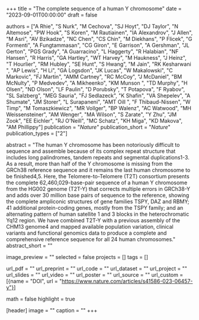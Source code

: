 +++
title = "The complete sequence of a human Y chromosome"
date = "2023-09-01T00:00:00"
draft = false

authors = ["A Rhie", "S Nurk", "M Cechova", "SJ Hoyt", "DJ Taylor", "N Altemose", "PW Hook", "S Koren", "M Rautiainen", "IA Alexandrov", "J Allen", "M Asri", "AV Bzikadze", "NC Chen", "CS Chin", "M Diekhans", "P Flicek", "G Formenti", "A Fungtammasan", "CG Giron", "E Garrison", "A Gershman", "JL Gerton", "PGS Grady", "A Guarracino", "L Haggerty", "R Halabian", "NF Hansen", "R Harris", "GA Hartley", "WT Harvey", "M Haukness", "J Heinz", "T Hourlier", "RM Hubley", "SE Hunt", "S Hwang", "M Jain", "RK Kesharwani ", "AP Lewis", "H Li", "GA Logsdon", "JK Lucas", "W Makalowski", "C Markovic", "FJ Martin", "AMM Cartney", "RC McCoy", "J McDaniel", "BM McNulty", "P Medvedev", "A Mikheenko", "KM Munson ", "TD Murphy", "H Olsen", "ND Olson", "LF Paulin", "D Porubsky", "T Potapova", "F Ryabov", "SL Salzberg", "MEG Sauria", "FJ Sedlazeck", "K Shafin", "VA Shepelev", "A Shumate", "JM Storer", "L Surapaneni", "AMT Oill ", "F Thibaud-Nissen", "W Timp", "M Tomaszkiewicz", "MR Vollger", "BP Walenz", "AC Watwood", "MH Weissensteiner", "AM Wenger", "MA Wilson", "S Zarate", "Y Zhu", "JM Zook", "EE Eichler", "RJ O'Neill", "MC Schatz", "KH Miga", "KD Makova", "AM Phillippy"]
publication = "_Nature_"
publication_short = "_Nature_"
publication_types = ["2"]

abstract = "The human Y chromosome has been notoriously difficult to sequence and assemble because of its complex repeat structure that includes long palindromes, tandem repeats and segmental duplications1-3. As a result, more than half of the Y chromosome is missing from the GRCh38 reference sequence and it remains the last human chromosome to be finished4,5. Here, the Telomere-to-Telomere (T2T) consortium presents the complete 62,460,029-base-pair sequence of a human Y chromosome from the HG002 genome (T2T-Y) that corrects multiple errors in GRCh38-Y and adds over 30 million base pairs of sequence to the reference, showing the complete ampliconic structures of gene families TSPY, DAZ and RBMY; 41 additional protein-coding genes, mostly from the TSPY family; and an alternating pattern of human satellite 1 and 3 blocks in the heterochromatic Yq12 region. We have combined T2T-Y with a previous assembly of the CHM13 genome4 and mapped available population variation, clinical variants and functional genomics data to produce a complete and comprehensive reference sequence for all 24 human chromosomes."
abstract_short = ""

image_preview = ""
selected = false
projects = []
tags = []

url_pdf = ""
url_preprint = ""
url_code = ""
url_dataset = ""
url_project = ""
url_slides = ""
url_video = ""
url_poster = ""
url_source = ""
url_custom = [{name = "DOI", url = "https://www.nature.com/articles/s41586-023-06457-y"}]

math = false
highlight = true

[header]
image = ""
caption = ""
+++
